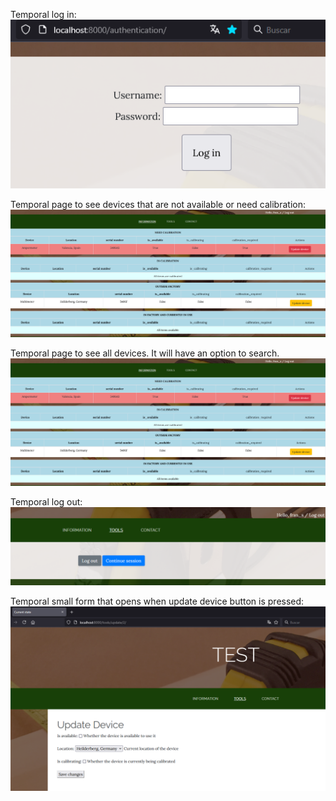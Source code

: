 Temporal log in:
![alt text](readme_images/log_in.png)

Temporal page to see devices that are not available or need calibration:
![alt text](readme_images/device_status.png)

Temporal page to see all devices. It will have an option to search.
![alt text](readme_images/device_status.png)

Temporal log out:
![alt text](readme_images/log_out.png)

Temporal small form that opens when update device button is pressed:
![alt text](readme_images/form.png)

